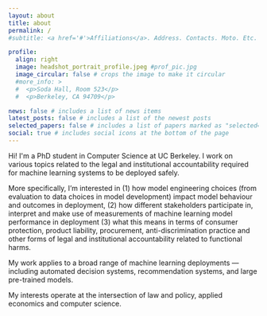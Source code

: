 ```yaml
---
layout: about
title: about
permalink: /
#subtitle: <a href='#'>Affiliations</a>. Address. Contacts. Moto. Etc.

profile:
  align: right
  image: headshot_portrait_profile.jpeg #prof_pic.jpg
  image_circular: false # crops the image to make it circular
  #more_info: >
  #  <p>Soda Hall, Room 523</p>
  #  <p>Berkeley, CA 94709</p>

news: false # includes a list of news items
latest_posts: false # includes a list of the newest posts
selected_papers: false # includes a list of papers marked as "selected={true}"
social: true # includes social icons at the bottom of the page
---
```


Hi! I'm a PhD student in Computer Science at UC Berkeley. I work on various topics related to the legal and institutional accountability required for machine learning systems to be deployed safely. 

More specifically, I’m interested in (1) how model engineering choices (from evaluation to data choices in model development) impact model behaviour and outcomes in deployment, (2) how different stakeholders participate in, interpret and make use of measurements of machine learning model performance in deployment (3) what this means in terms of consumer protection, product liability, procurement, anti-discrimination practice and other forms of legal and institutional accountability related to functional harms.  

My work applies to a broad range of machine learning deployments — including automated decision systems, recommendation systems, and large pre-trained models. 

My interests operate at the intersection of law and policy, applied economics and computer science.

[comment]: <> (Tell the world about yourself.)
[comment]: <> (Link to your favorite [subreddit]\(http://reddit.com\). You can put a picture in, too. The code is already in, just name your picture)
[comment]: <> (`prof_pic.jpg` and put it in the `img\/` folder.Put your address \/ P.O. box \/ other info right below your picture. You can also disable any of these elements by)
[comment]: <> (editing `profile` property of the YAML header of your `_pages/about.md`. Edit `_bibliography/papers.bib` and Jekyll will render your [publications page]\(/al)
[comment]: <> (folio/publications/\) automatically.Link to your social media connections, too. This theme is set up to use [Font Awesome icons]\(https://fontawesome.com/\) and)
[comment]: <> ([Academicons]\(https://jpswalsh.github.io/academicons/\), like the ones below. Add your Facebook, Twitter, LinkedIn, Google Scholar, or just disable all of them.)



